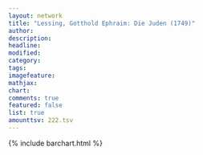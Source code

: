 ```yaml
---
layout: network
title: "Lessing, Gotthold Ephraim: Die Juden (1749)"
author:
description:
headline:
modified:
category:
tags:
imagefeature: 
mathjax: 
chart: 
comments: true
featured: false
list: true
amounttsv: 222.tsv
---
```

{% include barchart.html %}
